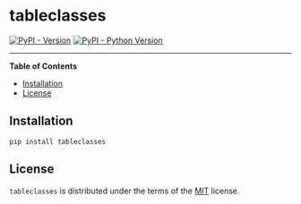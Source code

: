 # tableclasses

[![PyPI - Version](https://img.shields.io/pypi/v/tableclasses.svg)](https://pypi.org/project/tableclasses)
[![PyPI - Python Version](https://img.shields.io/pypi/pyversions/tableclasses.svg)](https://pypi.org/project/tableclasses)

---

**Table of Contents**

- [Installation](#installation)
- [License](#license)

## Installation

```console
pip install tableclasses
```

## License

`tableclasses` is distributed under the terms of the [MIT](https://spdx.org/licenses/MIT.html) license.
